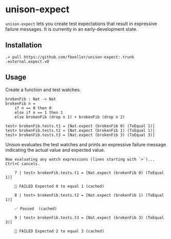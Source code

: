 # unison-expect

`unison-expect` lets you create test expectations that result in expressive failure messages.
It is currently in an early-development state.

## Installation

```
.> pull https://github.com/fboeller/unison-expect:.trunk .external.expect.v0
```

## Usage

Create a function and test watches.

```
brokenFib : Nat -> Nat
brokenFib n =
    if n == 0 then 0
    else if n == 1 then 1
    else brokenFib (drop n 1) + brokenFib (drop n 2)

test> brokenFib.tests.t1 = [Nat.expect (brokenFib 0) (ToEqual 1)]
test> brokenFib.tests.t2 = [Nat.expect (brokenFib 1) (ToEqual 1)]
test> brokenFib.tests.t3 = [Nat.expect (brokenFib 3) (ToEqual 3)]
```

Unison evaluates the test watches and prints an expressive failure message indicating the actual value and expected value.

```
Now evaluating any watch expressions (lines starting with `>`)... Ctrl+C cancels.

    7 | test> brokenFib.tests.t1 = [Nat.expect (brokenFib 0) (ToEqual 1)]

    🚫 FAILED Expected 0 to equal 1 (cached)

    8 | test> brokenFib.tests.t2 = [Nat.expect (brokenFib 1) (ToEqual 1)]

    ✅ Passed  (cached)

    9 | test> brokenFib.tests.t3 = [Nat.expect (brokenFib 3) (ToEqual 3)]

    🚫 FAILED Expected 2 to equal 3 (cached)
```
